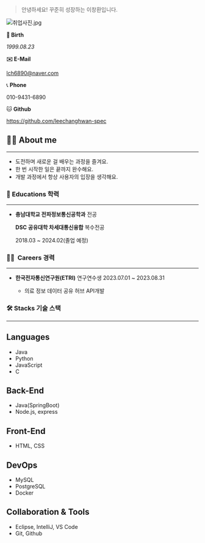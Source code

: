 > 안녕하세요! 꾸준히 성장하는 이창환입니다.
> 

![취업사진.jpg](https://prod-files-secure.s3.us-west-2.amazonaws.com/cf4a55f9-e825-4715-8b40-2f37c4a557c1/4da017df-29c0-4029-9883-3e5f69eb38fc/%EC%B7%A8%EC%97%85%EC%82%AC%EC%A7%84.jpg)

**🎂 Birth**

*1999.08.23*

**✉️ E-Mail**

lch6890@naver.com

📞 **Phone**

010-9431-6890

🐱 **Github**

https://github.com/leechanghwan-spec

## 🙋‍♂️ About me

---

- 도전하며 새로운 걸 배우는 과정을 즐겨요.
- 한 번 시작한 일은 끝까지 완수해요.
- 개발 과정에서 항상 사용자의 입장을 생각해요.

### 📖 Educations 학력

---

- **충남대학교 전파정보통신공학과** 전공
    
    **DSC 공유대학 차세대통신융합** 복수전공
    
    2018.03 ~ 2024.02(졸업 예정)
    

### 👩‍💼  Careers 경력

---

- **한국전자통신연구원(ETRI)**  연구연수생 2023.07.01 ~ 2023.08.31
    
     - 의료 정보 데이터 공유 허브 API개발
    

### 🛠  Stacks 기술 스택

---

## Languages

- Java
- Python
- JavaScript
- C

## Back-End

- Java(SpringBoot)
- Node.js, express

## Front-End

- HTML, CSS

## DevOps

- MySQL
- PostgreSQL
- Docker

## Collaboration & Tools

- Eclipse, IntelliJ, VS Code
- Git, Github
